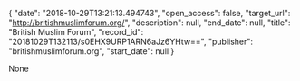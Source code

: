 {
  "date": "2018-10-29T13:21:13.494743", 
  "open_access": false, 
  "target_url": "http://britishmuslimforum.org/", 
  "description": null, 
  "end_date": null, 
  "title": "British Muslim Forum", 
  "record_id": "20181029T132113/s0EHX9URP1ARN6aJz6YHtw==", 
  "publisher": "britishmuslimforum.org", 
  "start_date": null
}

None